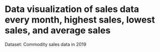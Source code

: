 # Data visualization of sales data every month, highest sales, lowest sales, and average sales
Dataset: Commodity sales data in 2019
